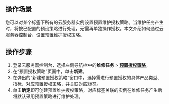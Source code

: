 ## 操作场景
您可以对某个标签下所有的云服务器实例设置预置维护授权策略。当维护任务产生时，将按已配置的预设策略进行处理，无需再单独操作授权。本文介绍如何通过云服务器控制台，设置预置维护授权策略。


## 操作步骤
1. 登录云服务器控制台，选择左侧导航栏中的**维修任务** > **[预置授权策略](https://console.cloud.tencent.com/cvm/repair/presetrules)**。
2. 在“预置授权策略”页面中，单击**新建**。
3. 在弹出的“新建预置授权策略”窗口中，选择需进行预置授权的具体产品类型、指标、对应预置授权策略，并关联对应标签。
4. 单击**确定**即可创建预置维护授权策略，对应标签关联的实例在维修任务产生后将默认采用预置策略进行维护处理。
